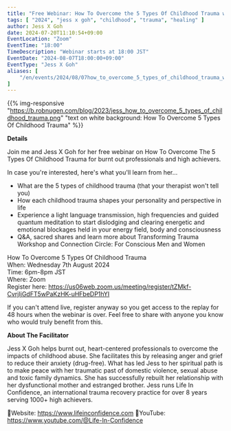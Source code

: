 ```yaml
---
title: "Free Webinar: How To Overcome the 5 Types Of Childhood Trauma with Jess X Goh"
tags: [ "2024", "jess x goh", "childhood", "trauma", "healing" ]
author: Jess X Goh
date: 2024-07-20T11:10:54+09:00
EventLocation: "Zoom"
EventTime: "18:00"
TimeDescription: "Webinar starts at 18:00 JST"
EventDate: "2024-08-07T18:00:00+09:00"
EventType: "Jess X Goh"
aliases: [
    "/en/events/2024/08/07how_to_overcome_5_types_of_childhood_trauma_with_jess_x_goh",
]
---
```


{{% img-responsive "https://b.robnugen.com/blog/2023/jess_how_to_overcome_5_types_of_childhood_trauma.png" "text on white background: How To Overcome 5 Types Of Childhood Trauma" %}}

**Details**

Join me and Jess X Goh for her free webinar on How To Overcome The 5 Types Of Childhood Trauma for burnt out professionals and high achievers.

In case you're interested, here's what you'll learn from her...

* What are the 5 types of childhood trauma (that your therapist won't tell you)
* How each childhood trauma shapes your personality and perspective in life
* Experience a light language transmission, high frequencies and guided quantum meditation to start dislodging and clearing energetic and emotional blockages held in your energy field, body and consciousness
* Q&A, sacred shares and learn more about Transforming Trauma Workshop and Connection Circle: For Conscious Men and Women

How To Overcome 5 Types Of Childhood Trauma
<br>When: Wednesday 7th August 2024
<br>Time: 6pm-8pm JST
<br>Where: Zoom
<br>Register here: https://us06web.zoom.us/meeting/register/tZMkf-CvrjIjGdFT5wPaKzHK-uHFbeDP1hYI

If you can't attend live, register anyway so you get access to the replay for 48 hours when the webinar is over. Feel free to share with anyone you know who would truly benefit from this.

**About The Facilitator**

Jess X Goh helps burnt out, heart-centered professionals to overcome the impacts of childhood abuse. She facilitates this by releasing anger and grief to reduce their anxiety (drug-free). What has led Jess to her spiritual path is to make peace with her traumatic past of domestic violence, sexual abuse and toxic family dynamics. She has successfully rebuilt her relationship with her dysfunctional mother and estranged brother. Jess runs Life In Confidence, an international trauma recovery practice for over 8 years serving 1000+ high achievers.

💜Website: https://www.lifeinconfidence.com
🌻YouTube: https://www.youtube.com/@Life-In-Confidence
